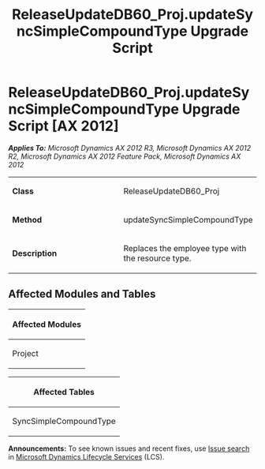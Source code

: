 ﻿---
title: ReleaseUpdateDB60_Proj.updateSyncSimpleCompoundType Upgrade Script
TOCTitle: ReleaseUpdateDB60_Proj.updateSyncSimpleCompoundType Upgrade Script
ms:assetid: c6864486-c720-f221-4981-2994b37bf1b1
ms:mtpsurl: https://msdn.microsoft.com/en-us/library/JJ719543(v=AX.60)
ms:contentKeyID: 49711111
ms.date: 05/18/2015
mtps_version: v=AX.60
---

# ReleaseUpdateDB60\_Proj.updateSyncSimpleCompoundType Upgrade Script [AX 2012]


_**Applies To:** Microsoft Dynamics AX 2012 R3, Microsoft Dynamics AX 2012 R2, Microsoft Dynamics AX 2012 Feature Pack, Microsoft Dynamics AX 2012_

<table>
<colgroup>
<col style="width: 50%" />
<col style="width: 50%" />
</colgroup>
<tbody>
<tr class="odd">
<td><p><strong>Class</strong></p></td>
<td><p>ReleaseUpdateDB60_Proj</p></td>
</tr>
<tr class="even">
<td><p><strong>Method</strong></p></td>
<td><p>updateSyncSimpleCompoundType</p></td>
</tr>
<tr class="odd">
<td><p><strong>Description</strong></p></td>
<td><p>Replaces the employee type with the resource type.</p></td>
</tr>
</tbody>
</table>


## Affected Modules and Tables

<table>
<colgroup>
<col style="width: 100%" />
</colgroup>
<thead>
<tr class="header">
<th><p>Affected Modules</p></th>
</tr>
</thead>
<tbody>
<tr class="odd">
<td><p>Project</p></td>
</tr>
</tbody>
</table>


<table>
<colgroup>
<col style="width: 100%" />
</colgroup>
<thead>
<tr class="header">
<th><p>Affected Tables</p></th>
</tr>
</thead>
<tbody>
<tr class="odd">
<td><p>SyncSimpleCompoundType</p></td>
</tr>
</tbody>
</table>

  
**Announcements:** To see known issues and recent fixes, use [Issue search](http://go.microsoft.com/fwlink/?linkid=389258) in [Microsoft Dynamics Lifecycle Services](http://go.microsoft.com/fwlink/?linkid=306505) (LCS).

